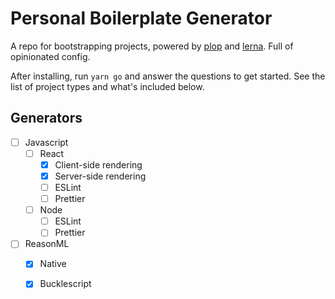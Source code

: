 # Personal Boilerplate Generator

A repo for bootstrapping projects, powered by [plop](https://github.com/amwmedia/plop) and [lerna](https://github.com/lerna/lerna). Full of opinionated config. 

After installing, run `yarn go` and answer the questions to get started. See the list of project types and what's included below.

## Generators
- [ ] Javascript
    - [ ] React
        - [x] Client-side rendering
        - [x] Server-side rendering
        - [ ] ESLint
        - [ ] Prettier
    - [ ] Node
        - [ ] ESLint
        - [ ] Prettier
- [ ] ReasonML
    - [x] Native
    - [x] Bucklescript
   

